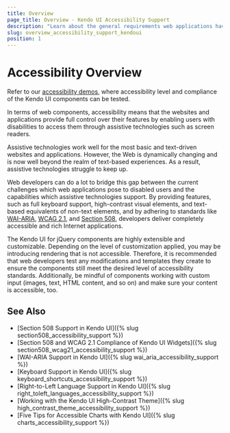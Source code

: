 ```yaml
---
title: Overview
page_title: Overview - Kendo UI Accessibility Support
description: "Learn about the general requirements web applications have to meet to be accessible and the Accessibility support Kendo UI controls provide."
slug: overview_accessibility_support_kendoui
position: 1
---
```


# Accessibility Overview

Refer to our [accessibility demos](https://demos.telerik.com/kendo-ui/accessibility), where accessibility level and compliance of the Kendo UI components can be tested.

In terms of web components, accessibility means that the websites and applications provide full control over their features by enabling users with disabilities to access them through assistive technologies such as screen readers.

Assistive technologies work well for the most basic and text-driven websites and applications. However, the Web is dynamically changing and is now well beyond the realm of text-based experiences. As a result, assistive technologies struggle to keep up.

Web developers can do a lot to bridge this gap between the current challenges which web applications pose to disabled users and the capabilities which assistive technologies support. By providing features, such as full keyboard support, high-contrast visual elements, and text-based equivalents of non-text elements, and by adhering to standards like [WAI-ARIA](https://www.w3.org/WAI/PF/aria-practices/), [WCAG 2.1](https://www.w3.org/TR/WCAG21/), and [Section 508](https://www.section508.gov), developers deliver completely accessible and rich Internet applications.

The Kendo UI for jQuery components are highly extensible and customizable. Depending on the level of customization applied, you may be introducing rendering that is not accessible. Therefore, it is recommended that web developers test any modifications and templates they create to ensure the components still meet the desired level of accessibility standards. Additionally, be mindful of components working with custom input (images, text, HTML content, and so on) and make sure your content is accessible, too.

## See Also

* [Section 508 Support in Kendo UI]({% slug section508_accessibility_support %})
* [Section 508 and WCAG 2.1 Compliance of Kendo UI Widgets]({% slug section508_wcag21_accessibility_support %})
* [WAI-ARIA Support in Kendo UI]({% slug wai_aria_accessibility_support %})
* [Keyboard Support in Kendo UI]({% slug keyboard_shortcuts_accessibility_support %})
* [Right-to-Left Language Support in Kendo UI]({% slug right_toleft_languages_accessibility_support %})
* [Working with the Kendo UI High-Contrast Theme]({% slug high_contrast_theme_accessibility_support %})
* [Five Tips for Accessible Charts with Kendo UI]({% slug charts_accessibility_support %})
